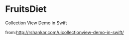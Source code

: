 # FruitsDiet
Collection View Demo in Swift

from:http://rshankar.com/uicollectionview-demo-in-swift/
